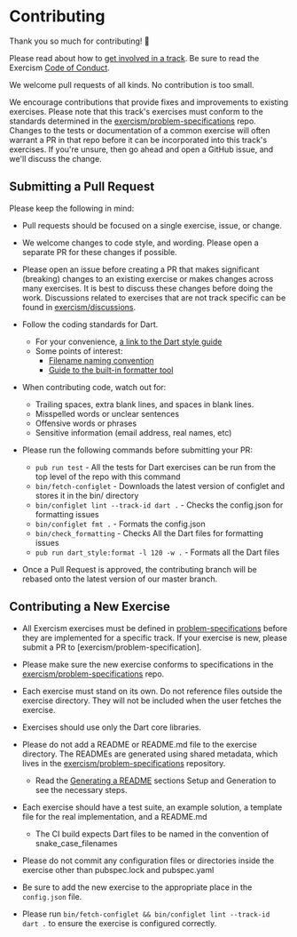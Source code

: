 # Contributing

Thank you so much for contributing! :tada:

Please read about how to [get involved in a track](https://github.com/exercism/docs/tree/master/contributing-to-language-tracks). Be sure to read the Exercism [Code of Conduct](https://github.com/exercism/exercism.io/blob/master/CODE_OF_CONDUCT.md).

We welcome pull requests of all kinds. No contribution is too small.

We encourage contributions that provide fixes and improvements to existing exercises. Please note that this track's exercises must conform to the standards determined in the [exercism/problem-specifications](https://github.com/exercism/problem-specifications) repo. Changes to the tests or documentation of a common exercise will often warrant a PR in that repo before it can be incorporated into this track's exercises. If you're unsure, then go ahead and open a GitHub issue, and we'll discuss the change.

## Submitting a Pull Request ###

Please keep the following in mind:

- Pull requests should be focused on a single exercise, issue, or change.

- We welcome changes to code style, and wording. Please open a separate PR for these changes if possible.

- Please open an issue before creating a PR that makes significant (breaking) changes to an existing exercise or makes changes across many exercises. It is best to discuss these changes before doing the work. Discussions related to exercises that are not track specific can be found in [exercism/discussions](https://github.com/exercism/discussions/issues).

- Follow the coding standards for Dart.
    * For your convenience, [a link to the Dart style guide](https://www.dartlang.org/guides/language/effective-dart)
    * Some points of interest:
      * [Filename naming convention](https://www.dartlang.org/guides/language/effective-dart/style#do-name-libraries-and-source-files-using-lowercase_with_underscores)
      * [Guide to the built-in formatter tool](https://github.com/dart-lang/dart_style#getting-dartfmt)

- When contributing code, watch out for:
    * Trailing spaces, extra blank lines, and spaces in blank lines.
    * Misspelled words or unclear sentences
    * Offensive words or phrases
    * Sensitive information (email address, real names, etc)

- Please run the following commands before submitting your PR:
    * `pub run test` - All the tests for Dart exercises can be run from the top level of the repo with this command
    * `bin/fetch-configlet` - Downloads the latest version of configlet and stores it in the bin/ directory
    * `bin/configlet lint --track-id dart .` - Checks the config.json for formatting issues
    * `bin/configlet fmt .` - Formats the config.json
    * `bin/check_formatting` - Checks All the Dart files for formatting issues
    * `pub run dart_style:format -l 120 -w .` - Formats all the Dart files

- Once a Pull Request is approved, the contributing branch will be rebased onto the latest version of our master branch.

## Contributing a New Exercise ###

- All Exercism exercises must be defined in [problem-specifications](https://github.com/exercism/problem-specifications/tree/master/exercises) before they are implemented for a specific track. If your exercise is new, please submit a PR to [exercism/problem-specification].

- Please make sure the new exercise conforms to specifications in the [exercism/problem-specifications](https://github.com/exercism/problem-specifications) repo.

- Each exercise must stand on its own. Do not reference files outside the exercise directory. They will not be included when the user fetches the exercise.

- Exercises should use only the Dart core libraries.

- Please do not add a README or README.md file to the exercise directory. The READMEs are generated using shared metadata, which lives in the
[exercism/problem-specifications](https://github.com/exercism/problem-specifications) repository.
  - Read the [Generating a README](https://github.com/exercism/docs/blob/master/language-tracks/exercises/anatomy/readmes.md) sections Setup and Generation to see the necessary steps.

- Each exercise should have a test suite, an example solution, a template file for the real implementation, and a README.md
  - The CI build expects Dart files to be named in the convention of snake_case_filenames

- Please do not commit any configuration files or directories inside the exercise other than pubspec.lock and pubspec.yaml

- Be sure to add the new exercise to the appropriate place in the `config.json` file.

- Please run `bin/fetch-configlet && bin/configlet lint --track-id dart .` to ensure the exercise is configured correctly.
